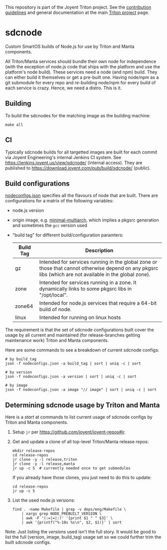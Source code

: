 This repository is part of the Joyent Triton project. See the [contribution
guidelines](https://github.com/joyent/triton/blob/master/CONTRIBUTING.md)
and general documentation at the main
[Triton project](https://github.com/joyent/triton) page.

# sdcnode

Custom SmartOS builds of Node.js for use by Triton and Manta components.

All Triton/Manta services should bundle their own node for independence (with
the exception of node.js code that ships with the platform and use the
platform's node build). These services need a node (and npm) build. They can
either build it themselves or get a pre-built one. Having node/npm as a git
submodule for every repo and re-building node/npm for every build of each
service is crazy. Hence, we need a distro. This is it.

## Building

To build the sdcnodes for the matching image as the building machine:

    make all

## CI

Typically sdcnode builds for all targetted images are built for each commit
via Joyent Engineering's internal Jenkins CI system. See
<https://jenkins.joyent.us/view/sdcnode/> (internal access). They are published
to <https://download.joyent.com/pub/build/sdcnode/> (public).

## Build configurations

[nodeconfigs.json](./nodeconfigs.json) specifies all the flavours of node that
are built. There are configurations for a matrix of the following variables:

- node.js version

- origin image, e.g. [minimal-multiarch](https://docs.joyent.com/public-cloud/instances/infrastructure/images/smartos/minimal), which implies a pkgsrc generation and sometimes the `gcc` version used

- "build tag" for different build/configuration paramters:

    | Build Tag | Description |
    | --------- | ----------- |
    | gz        | Intended for services running in the global zone or those that cannot otherwise depend on any pkgsrc libs (which are not available in the global zone). |
    | zone      | Intended for services running in a zone. It dynamically links to some pkgsrc libs in "/opt/local". |
    | zone64    | Intended for node.js services that require a 64-bit build of node. |
    | linux	| Intended for running on linux hosts |


The requirement is that the set of sdcnode configurations built cover the
usage by all current and maintained (for release-branches getting maintenance
work) Triton and Manta components.

Here are some commands to see a breakdown of current sdcnode configs:

    # by build_tag
    json -f nodeconfigs.json -a build_tag | sort | uniq -c | sort

    # by version
    json -f nodeconfigs.json -a version | sort | uniq -c | sort

    # by image
    json -f nodeconfigs.json -a image "// image" | sort | uniq -c | sort


## Determining sdcnode usage by Triton and Manta

Here is a *start* at commands to list current usage of sdcnode configs by
Triton and Manta components.

1. Setup `jr` per <https://github.com/joyent/joyent-repos#jr>.

2. Get and update a clone of all top-level Triton/Manta release repos:

    ```
    mkdir release-repos
    cd release-repos
    jr clone -y -l release,triton
    jr clone -y -l release,manta
    jr up -c 5  # currently needed once to get submodules
    ```

    If you already have those clones, you just need to do this to update:

    ```
    cd release-repos
    jr up -c 5
    ```

3. List the used node.js versions:

    ```
    find . -name Makefile | grep -v deps/eng/Makefile \
        | xargs grep NODE_PREBUILT_VERSION \
        | awk -F '(:=|=|:)' '{print $1 " " $3}' \
        | awk '{printf("%-10s %s\n", $2, $1)}' | sort
    ```

Note: Just listing the *versions* used isn't the full story. It would be good
to list the full (version, image, build_tag) usage set so we could further
trim the built sdcnode configs.
